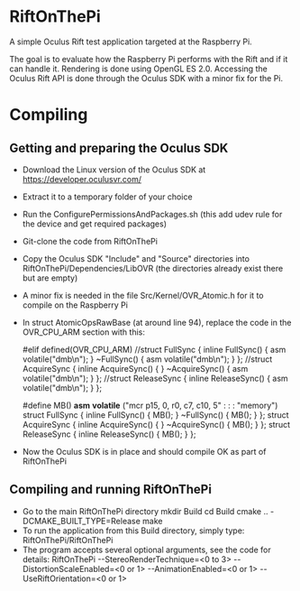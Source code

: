 RiftOnThePi
===========

A simple Oculus Rift test application targeted at the Raspberry Pi.

The goal is to evaluate how the Raspberry Pi performs with the Rift and if it can handle it.
Rendering is done using OpenGL ES 2.0. 
Accessing the Oculus Rift API is done through the Oculus SDK with a minor fix for the Pi.

# Compiling

## Getting and preparing the Oculus SDK
- Download the Linux version of the Oculus SDK at https://developer.oculusvr.com/
- Extract it to a temporary folder of your choice
- Run the ConfigurePermissionsAndPackages.sh (this add udev rule for the device and get required packages)
- Git-clone the code from RiftOnThePi 
- Copy the Oculus SDK "Include" and "Source" directories into RiftOnThePi/Dependencies/LibOVR 
  (the directories already exist there but are empty)
- A minor fix is needed in the file Src/Kernel/OVR_Atomic.h for it to compile on the Raspberry Pi
- In struct AtomicOpsRawBase (at around line 94), replace the code in the OVR_CPU_ARM section with this:

	#elif defined(OVR_CPU_ARM)
	//struct FullSync { inline FullSync() { asm volatile("dmb\n"); } ~FullSync() { asm volatile("dmb\n"); } };
    //struct AcquireSync { inline AcquireSync() { } ~AcquireSync() { asm volatile("dmb\n"); } };
    //struct ReleaseSync { inline ReleaseSync() { asm volatile("dmb\n"); } };

	#define MB()  __asm__ __volatile__ ("mcr p15, 0, r0, c7, c10, 5" : : : "memory")
	struct FullSync { inline FullSync() { MB(); } ~FullSync() { MB(); } };
	struct AcquireSync { inline AcquireSync() { } ~AcquireSync() { MB(); } };
	struct ReleaseSync { inline ReleaseSync() { MB(); } };
 - Now the Oculus SDK is in place and should compile OK as part of RiftOnThePi

## Compiling and running RiftOnThePi
- Go to the main RiftOnThePi directory
	mkdir Build
	cd Build
	cmake .. -DCMAKE_BUILT_TYPE=Release
	make
- To run the application from this Build directory, simply type:
    RiftOnThePi/RiftOnThePi 
- The program accepts several optional arguments, see the code for details:
	RiftOnThePi	--StereoRenderTechnique=<0 to 3> --DistortionScaleEnabled=<0 or 1> --AnimationEnabled=<0 or 1> --UseRiftOrientation=<0 or 1>
		
		